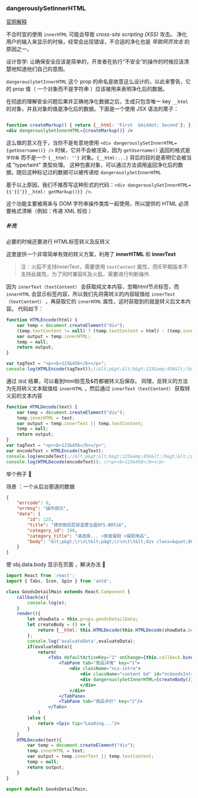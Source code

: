 ### dangerouslySetInnerHTML

[官网解释](http://reactjs.cn/react/tips/dangerously-set-inner-html.html)

不合时宜的使用 `innerHTML` 可能会导致 *cross-site scripting (XSS)* 攻击。 净化用户的输入来显示的时候，经常会出现错误，不合适的净化也是 *导致网页攻击* 的原因之一。

设计哲学: 让确保安全应该是简单的，开发者在执行“不安全”的操作的时候应该清楚地知道他们自己的意图。

 `dangerouslySetInnerHTML` 这个 prop 的命名是故意这么设计的，以此来警告，它的 prop 值（ 一个对象而不是字符串 ）应该被用来表明净化后的数据。

在彻底的理解安全问题后果并正确地净化数据之后，生成只包含唯一 key `__html` 的对象，并且对象的值是净化后的数据。下面是一个使用 JSX 语法的栗子：

```jsx

function createMarkup() { return {__html: 'First  &middot; Second'}; };
<div dangerouslySetInnerHTML={createMarkup()} />

```

这么做的意义在于，当你不是有意地使用 `<div dangerouslySetInnerHTML={getUsername()} />` 时候，它并不会被渲染，因为 `getUsername()` 返回的格式是 `字符串` 而不是一个 `{__html: ''}` 对象。`{__html:...}` 背后的目的是表明它会被当成 "type/taint" 类型处理。 这种包裹对象，可以通过方法调用返回净化后的数据，随后这种标记过的数据可以被传递给 `dangerouslySetInnerHTML`

基于以上原因，我们不推荐写这种形式的代码：`<div dangerouslySetInnerHTML={{'{{'}}__html: getMarkup()}} />`.

这个功能主要被用来与 DOM 字符串操作类库一起使用，所以提供的 HTML 必须要格式清晰（例如：传递 XML 校验 ）

##### 补充

必要的时候还要进行 HTML标签转义及反转义

这里提供一个非常简单有效的转义方案，利用了 **innerHTML** 和 **innerText**

> 注：火狐不支持innerText，需要使用 `textContent` 属性，而IE早期版本不支持此属性，为了同时兼容IE及火狐，需要进行判断操作.

因为 `innerText（textContent）` 会获取纯文本内容，忽略html节点标签，而 `innerHTML` 会显示标签内容，所以我们先将需转义的内容赋值给 `innerText（textContent）` ，再获取它的 `innerHTML` 属性，这时获取到的就是转义后文本内容。
代码如下：

```js
function HTMLEncode(html) {
	var temp = document.createElement("div");
	(temp.textContent != null) ? (temp.textContent = html) : (temp.innerText = html);
	var output = temp.innerHTML;
	temp = null;
	return output;
}

var tagText = "<p><b>123&456</b></p>";
console.log(HTMLEncode(tagText));//&lt;p&gt;&lt;b&gt;123&amp;456&lt;/b&gt;&lt;/p&gt;
```

通过 `测试` 结果，可以看到html标签及&符都被转义后保存。
同理，反转义的方法为先将转义文本赋值给 `innerHTML` ，然后通过 `innerText（textContent）` 获取转义前的文本内容

```js
function HTMLDecode(text) {
	var temp = document.createElement("div");
	temp.innerHTML = text;
	var output = temp.innerText || temp.textContent;
	temp = null;
	return output;
}
var tagText = "<p><b>123&456</b></p>";
var encodeText = HTMLEncode(tagText);
console.log(encodeText);//&lt;p&gt;&lt;b&gt;123&amp;456&lt;/b&gt;&lt;/p&gt;
console.log(HTMLDecode(encodeText)); //<p><b>123&456</b></p>
```

举个例子 :rabbit:

场景 ：一个从后台那道的数据

```json
{
    "errcode": 0,
    "errmsg": "操作成功",
    "data": {
        "id": 125,
        "title": "德世朗双层保温便当盒DFS-B051A",
        "category_id": 190,
        "category_title": "请选择... >家居餐厨 >餐厨用品",
        "body": "&lt;p&gt;\r\n\t&lt;p&gt;\r\n\t\t&lt;div class=&quot;O&quot;&gt;\r\n\t\t\t&lt;div&gt;\r\n\t\t\t\t&lt;b&gt;双层保温便当盒 &lt;/b&gt;\r\n\t\t\t&lt;/div&gt;\r\n\t\t\t&lt;div&gt;\r\n\t\t\t\t&lt;b&gt;DFS-B051A&lt;br /&gt;\r\n&lt;/b&gt;\r\n\t\t\t&lt;/div&gt;\r\n\t\t&lt;/div&gt;\r\n\t&lt;/p&gt;\r\n\t&lt;p&gt;\r\n\t\t材质：优质不锈钢\r\n\t&lt;/p&gt;\r\n\t&lt;div&gt;\r\n\t\t&amp;nbsp;&amp;nbsp;&amp;nbsp;&amp;nbsp;&amp;nbsp; 内格&lt;span&gt;PC/&lt;/span&gt;外壳&lt;span&gt;PP &lt;/span&gt;\r\n\t&lt;/div&gt;\r\n\t&lt;div&gt;\r\n\t\t规格：&lt;span&gt;14cm &lt;/span&gt;\r\n\t&lt;/div&gt;\r\n\t&lt;div&gt;\r\n\t\t统一零售价：&lt;b&gt;168&lt;/b&gt;&lt;b&gt;元 &lt;/b&gt;\r\n\t&lt;/div&gt;\r\n\t&lt;div&gt;\r\n\t\t&lt;br /&gt;\r\n\t&lt;/div&gt;\r\n\t&lt;div&gt;\r\n\t&lt;/div&gt;\r\n\t&lt;div&gt;\r\n\t&lt;/div&gt;\r\n&lt;/p&gt;"
    }
}
```

使 obj.data.body 显示在页面 ，解决办法 :seedling:

```jsx
import React from 'react';
import { Tabs, Icon, Spin } from 'antd';

class GoodsDetailMain extends React.Component {
	callback(e){
		console.log(e);
	}
	render(){
		let showData = this.props.goodsDetailData;
		let createBody = () => {
			return {__html: this.HTMLDecode(this.HTMLDecode(showData.body))};
		};
		console.log('evaluateData',evaluateData);
		if(evaluateData){
			return(
				<Tabs defaultActiveKey="1" onChange={this.callback.bind(this)}>
					<TabPane tab="商品详情" key="1">
						<div className="ncs-intro">
							<div className="content bd" id="ncGoodsIntro" style={{marginTop: '20px'}}>
							<div dangerouslySetInnerHTML={createBody()} />
							</div>
						</div>
					</TabPane>
					<TabPane tab="商品评价" key="2"/>
				</Tabs>
			)
		}else {
			return <Spin tip="Loading..."/>
		}
	}
	HTMLDecode(text){
		var temp = document.createElement("div");
		temp.innerHTML = text;
		var output = temp.innerText || temp.textContent;
		temp = null;
		return output;
	}
}

export default GoodsDetailMain;
```
